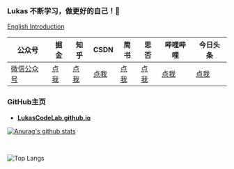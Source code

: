 ### Lukas 不断学习，做更好的自己！💪  

[English Introduction](./README_EN.md)

| 公众号   | 掘金     |  知乎    |  CSDN   |   简书   |   思否  |   哔哩哔哩  |   今日头条    
|---------|---------|--------- |---------|---------|---------|---------|---------|
| [微信公众号](https://www.baidu.com )  |  [点我](https://www.baidu.com )    |   [点我](https://www.baidu.com )       |   [点我](https://www.baidu.com )  |   [点我](https://www.baidu.com )  |   [点我](https://www.baidu.com )  |   [点我](https://www.baidu.com )  |   [点我](https://www.baidu.com ) 


### GitHub主页

+ **[LukasCodeLab.github.io](LukasCodeLab.github.io)**


[![Anurag's github stats](https://github-readme-stats.vercel.app/api?username=LukasCodeLab)](https://github.com/LukasCodeLab)

<br>

![Top Langs](https://github-readme-stats.vercel.app/api/top-langs/?username=LukasCodeLab&layout=compact&hide=html)



<!--
**LukasCodeLab/LukasCodeLab** is a ✨ _special_ ✨ repository because its `README.md` (this file) appears on your GitHub profile.

Here are some ideas to get you started:

- 🔭 I’m currently working on ...
- 🌱 I’m currently learning ...
- 👯 I’m looking to collaborate on ...
- 🤔 I’m looking for help with ...
- 💬 Ask me about ...
- 📫 How to reach me: ...
- 😄 Pronouns: ...
- ⚡ Fun fact: ...
-->
